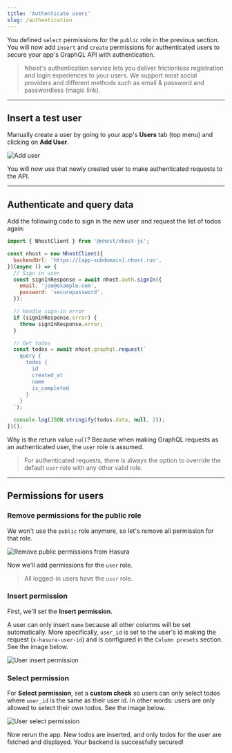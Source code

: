 ```yaml
---
title: 'Authenticate users'
slug: /authentication
---
```


You defined `select` permissions for the `public` role in the previous section. You will now add `insert` and `create` permissions for authenticated users to secure your app's GraphQL API with authentication.

> Nhost's authentication service lets you deliver frictionless registration and login experiences to your users. We support most social providers and different methods such as email & password and passwordless (magic link).

---

## Insert a test user

Manually create a user by going to your app's **Users** tab (top menu) and clicking on **Add User**.

![Add user](/img/quick-start/add-user.gif)

You will now use that newly created user to make authenticated requests to the API.

---

## Authenticate and query data

Add the following code to sign in the new user and request the list of todos again:

```js
import { NhostClient } from '@nhost/nhost-js';

const nhost = new NhostClient({
  backendUrl: 'https://[app-subdomain].nhost.run',
})(async () => {
  // Sign in user
  const signInResponse = await nhost.auth.signIn({
    email: 'joe@example.com',
    password: 'securepassword',
  });

  // Handle sign-in error
  if (signInResponse.error) {
    throw signInResponse.error;
  }

  // Get todos
  const todos = await nhost.graphql.request(`
    query {
      todos {
        id
        created_at
        name
        is_completed
      }
    }
  `);

  console.log(JSON.stringify(todos.data, null, 2));
})();
```

Why is the return value `null`? Because when making GraphQL requests as an authenticated user, the `user` role is assumed.

> For authenticated requests, there is always the option to override the default `user` role with any other valid role.

---

## Permissions for users

### Remove permissions for the public role

We won't use the `public` role anymore, so let's remove all permission for that role.

![Remove public permissions from Hasura](/img/quick-start/remove-public-permissions.png)

Now we'll add permissions for the `user` role.

> All logged-in users have the `user` role.

### Insert permission

First, we'll set the **Insert permission**.

A user can only insert `name` because all other columns will be set automatically. More specifically, `user_id` is set to the user's id making the request (`x-hasura-user-id`) and is configured in the `Column presets` section. See the image below.

![User insert permission](/img/quick-start/user-insert-permission.png)

### Select permission

For **Select permission**, set a **custom check** so users can only select todos where `user_id` is the same as their user id. In other words: users are only allowed to select their own todos. See the image below.

![User select permission](/img/quick-start/user-select-permission.png)

Now rerun the app. New todos are inserted, and only todos for the user are fetched and displayed. Your backend is successfully secured!

